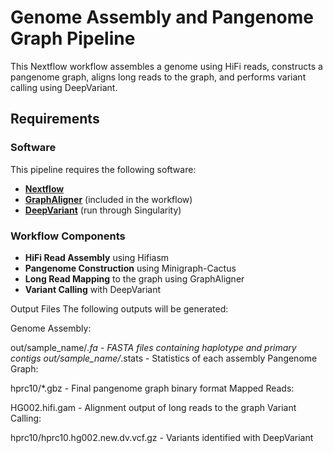 # Genome Assembly and Pangenome Graph Pipeline

This Nextflow workflow assembles a genome using HiFi reads, constructs a pangenome graph, aligns long reads to the graph, and performs variant calling using DeepVariant.

## Requirements

### Software

This pipeline requires the following software:

- **[Nextflow](https://www.nextflow.io/)**
- **[GraphAligner](https://github.com/maickrau/GraphAligner)** (included in the workflow)
- **[DeepVariant](https://github.com/google/deepvariant)** (run through Singularity)

### Workflow Components
- **HiFi Read Assembly** using Hifiasm
- **Pangenome Construction** using Minigraph-Cactus
- **Long Read Mapping** to the graph using GraphAligner
- **Variant Calling** with DeepVariant

Output Files
The following outputs will be generated:

Genome Assembly:

out/sample_name/*.fa - FASTA files containing haplotype and primary contigs
out/sample_name/*.stats - Statistics of each assembly
Pangenome Graph:

hprc10/*.gbz - Final pangenome graph binary format
Mapped Reads:

HG002.hifi.gam - Alignment output of long reads to the graph
Variant Calling:

hprc10/hprc10.hg002.new.dv.vcf.gz - Variants identified with DeepVariant
